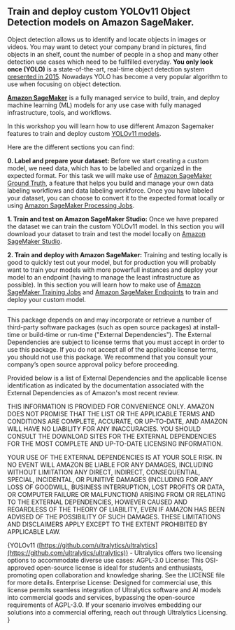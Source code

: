 
## Train and deploy custom YOLOv11 Object Detection models on Amazon SageMaker.

Object detection allows us to identify and locate objects in images or videos. You may want to detect your company brand in pictures, find objects in an shelf, count the number of people in a shop and many other detection use cases which need to be fullfilled everyday. **You only look once (YOLO)** is a state-of-the-art, real-time object detection system [presented in 2015](https://arxiv.org/abs/1506.02640). Nowadays YOLO has become a very popular algorithm to use when focusing on object detection.

**[Amazon SageMaker](https://aws.amazon.com/sagemaker/)** is a fully managed service to build, train, and deploy machine learning (ML) models for any use case with fully managed infrastructure, tools, and workflows.

In this workshop you will learn how to use different Amazon Sagemaker features to train and deploy custom [YOLOv11 models](https://github.com/ultralytics/ultralytics).

Here are the different sections you can find:

  **0. Label and prepare your dataset:** Before we start creating a custom model, we need data, which has to be labelled and organized in the expected format. For this task we will make use of [Amazon SageMaker Ground Truth](https://aws.amazon.com/sagemaker/data-labeling/?sagemaker-data-wrangler-whats-new.sort-by=item.additionalFields.postDateTime&sagemaker-data-wrangler-whats-new.sort-order=desc), a feature that helps you build and manage your own data labeling workflows and data labeling workforce. Once you have labeled your dataset, you can choose to convert it to the expected format locally or using [Amazon SageMaker Processing Jobs](https://docs.aws.amazon.com/sagemaker/latest/dg/processing-job.html).
  
  **1. Train and test on Amazon SageMaker Studio:** Once we have prepared the dataset we can train the custom YOLOv11 model. In this section you will download your dataset to train and test the model locally on [Amazon SageMaker Studio](https://aws.amazon.com/sagemaker/studio/). 
  
  **2. Train and deploy with Amazon SageMaker:** Training and testing locally is good to quickly test out your model, but for production you will probably want to train your models with more powerfull instances and deploy your model to an endpoint (having to manage the least infrastructure as possible). In this section you will learn how to make use of [Amazon SageMaker Training Jobs](https://docs.aws.amazon.com/sagemaker/latest/dg/how-it-works-training.html) and [Amazon SageMaker Endpoints](https://docs.aws.amazon.com/sagemaker/latest/dg/deploy-model.html) to train and deploy your custom model.


---

This package depends on and may incorporate or retrieve a number of third-party
software packages (such as open source packages) at install-time or build-time
or run-time ("External Dependencies"). The External Dependencies are subject to
license terms that you must accept in order to use this package. If you do not
accept all of the applicable license terms, you should not use this package. We
recommend that you consult your company’s open source approval policy before
proceeding.

Provided below is a list of External Dependencies and the applicable license
identification as indicated by the documentation associated with the External
Dependencies as of Amazon's most recent review.

THIS INFORMATION IS PROVIDED FOR CONVENIENCE ONLY. AMAZON DOES NOT PROMISE THAT
THE LIST OR THE APPLICABLE TERMS AND CONDITIONS ARE COMPLETE, ACCURATE, OR
UP-TO-DATE, AND AMAZON WILL HAVE NO LIABILITY FOR ANY INACCURACIES. YOU SHOULD
CONSULT THE DOWNLOAD SITES FOR THE EXTERNAL DEPENDENCIES FOR THE MOST COMPLETE
AND UP-TO-DATE LICENSING INFORMATION.

YOUR USE OF THE EXTERNAL DEPENDENCIES IS AT YOUR SOLE RISK. IN NO EVENT WILL
AMAZON BE LIABLE FOR ANY DAMAGES, INCLUDING WITHOUT LIMITATION ANY DIRECT,
INDIRECT, CONSEQUENTIAL, SPECIAL, INCIDENTAL, OR PUNITIVE DAMAGES (INCLUDING
FOR ANY LOSS OF GOODWILL, BUSINESS INTERRUPTION, LOST PROFITS OR DATA, OR
COMPUTER FAILURE OR MALFUNCTION) ARISING FROM OR RELATING TO THE EXTERNAL
DEPENDENCIES, HOWEVER CAUSED AND REGARDLESS OF THE THEORY OF LIABILITY, EVEN
IF AMAZON HAS BEEN ADVISED OF THE POSSIBILITY OF SUCH DAMAGES. THESE LIMITATIONS
AND DISCLAIMERS APPLY EXCEPT TO THE EXTENT PROHIBITED BY APPLICABLE LAW.

{YOLOv11 ([https://github.com/ultralytics/ultralytics](https://github.com/ultralytics/ultralytics)) - 
Ultralytics offers two licensing options to accommodate diverse use cases:
AGPL-3.0 License: This OSI-approved open-source license is ideal for students and enthusiasts, promoting open collaboration and knowledge sharing. See the LICENSE file for more details.
    Enterprise License: Designed for commercial use, this license permits seamless integration of Ultralytics software and AI models into commercial goods and services, bypassing the open-source requirements of AGPL-3.0. 
    If your scenario involves embedding our solutions into a commercial offering, reach out through Ultralytics Licensing.
}

